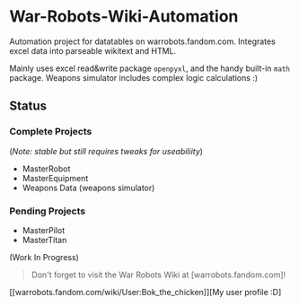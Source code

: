 # War-Robots-Wiki-Automation
Automation project for datatables on warrobots.fandom.com. Integrates excel data into parseable wikitext and HTML. 

Mainly uses excel read&write package `openpyxl`, and the handy built-in `math` package. 
Weapons simulator includes complex logic calculations :)

## Status
### Complete Projects
(_Note: stable but still requires tweaks for useabiliity_)
* MasterRobot
* MasterEquipment
* Weapons Data (weapons simulator)

### Pending Projects
* MasterPilot
* MasterTitan

(Work In Progress)

> Don't forget to visit the War Robots Wiki at [warrobots.fandom.com]!

[[warrobots.fandom.com/wiki/User:Bok_the_chicken]][My user profile :D]
